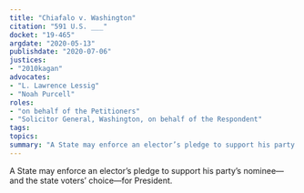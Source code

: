 ```yaml
---
title: "Chiafalo v. Washington"
citation: "591 U.S. ___"
docket: "19-465"
argdate: "2020-05-13"
publishdate: "2020-07-06"
justices:
- "2010kagan"
advocates:
- "L. Lawrence Lessig"
- "Noah Purcell"
roles:
- "on behalf of the Petitioners"
- "Solicitor General, Washington, on behalf of the Respondent"
tags:
topics:
summary: "A State may enforce an elector’s pledge to support his party’s nominee—and the state voters’ choice—for President."
---
```

A State may enforce an elector’s pledge to support his party’s nominee—and the state voters’ choice—for President.